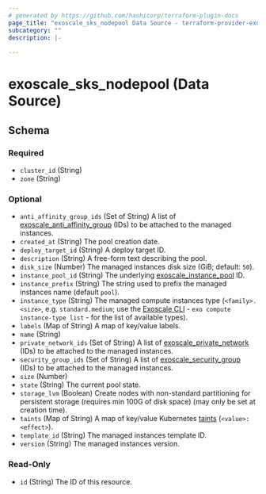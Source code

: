 ```yaml
---
# generated by https://github.com/hashicorp/terraform-plugin-docs
page_title: "exoscale_sks_nodepool Data Source - terraform-provider-exoscale"
subcategory: ""
description: |-
  
---
```


# exoscale_sks_nodepool (Data Source)





<!-- schema generated by tfplugindocs -->
## Schema

### Required

- `cluster_id` (String)
- `zone` (String)

### Optional

- `anti_affinity_group_ids` (Set of String) A list of [exoscale_anti_affinity_group](./anti_affinity_group.md) (IDs) to be attached to the managed instances.
- `created_at` (String) The pool creation date.
- `deploy_target_id` (String) A deploy target ID.
- `description` (String) A free-form text describing the pool.
- `disk_size` (Number) The managed instances disk size (GiB; default: `50`).
- `instance_pool_id` (String) The underlying [exoscale_instance_pool](./instance_pool.md) ID.
- `instance_prefix` (String) The string used to prefix the managed instances name (default `pool`).
- `instance_type` (String) The managed compute instances type (`<family>.<size>`, e.g. `standard.medium`; use the [Exoscale CLI](https://github.com/exoscale/cli/) - `exo compute instance-type list` - for the list of available types).
- `labels` (Map of String) A map of key/value labels.
- `name` (String)
- `private_network_ids` (Set of String) A list of [exoscale_private_network](./private_network.md) (IDs) to be attached to the managed instances.
- `security_group_ids` (Set of String) A list of [exoscale_security_group](./security_group.md) (IDs) to be attached to the managed instances.
- `size` (Number)
- `state` (String) The current pool state.
- `storage_lvm` (Boolean) Create nodes with non-standard partitioning for persistent storage (requires min 100G of disk space) (may only be set at creation time).
- `taints` (Map of String) A map of key/value Kubernetes [taints](https://kubernetes.io/docs/concepts/scheduling-eviction/taint-and-toleration/) (`<value>:<effect>`).
- `template_id` (String) The managed instances template ID.
- `version` (String) The managed instances version.

### Read-Only

- `id` (String) The ID of this resource.


